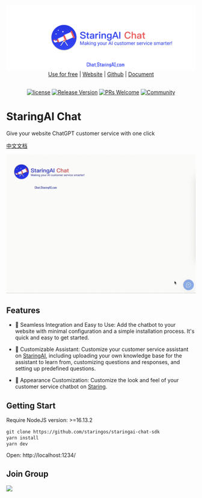 <img src="./example/screenshot/StaringChat-EN.png" />

<div align="center">
  <a href="https://chat.staringos.com/?f=mbrm">Use for free</a> | <a href="https://staringos.com?f=mbrm">Website</a> | <a href="https://github.com/staringos">Github</a> | <a href="https://staringos.feishu.cn/wiki/OVBOw76u8iBOIGk8KW6cOV1fnVh">Document</a>
</div>
<br />
<div align="center">

[![license](https://img.shields.io/badge/license-MIT-brightgreen.svg?style=flat)](https://github.com/staringos/mtbird)
[![Release Version](https://img.shields.io/badge/release-0.0.1-green.svg)](https://github.com/staringos/mtbird/releases)
[![PRs Welcome](https://img.shields.io/badge/PRs-welcome-brightgreen.svg)](https://github.com/staringos/mtbird/pulls)
[![Community](https://img.shields.io/discord/733027681184251937.svg?style=flat&label=Join%20Community&color=7289DA)](https://discord.gg/7V5vnHW2)

</div>

# StaringAI Chat

Give your website ChatGPT customer service with one click

[中文文档](./README-CN.md)

<img src="./example/screenshot/capture.gif" />

<p></p>

## Features

- 🔌 Seamless Integration and Easy to Use: Add the chatbot to your website with minimal configuration and a simple installation process. It's quick and easy to get started.

- 🤖 Customizable Assistant: Customize your customer service assistant on [StaringAI](https://staringai.com/), including uploading your own knowledge base for the assistant to learn from, customizing questions and responses, and setting up predefined questions.

- 🎨 Appearance Customization: Customize the look and feel of your customer service chatbot on [Staring](https://mtbird.staringos.com/).

## Getting Start

Require NodeJS version: >=16.13.2

```shell
git clone https://github.com/staringos/staringai-chat-sdk
yarn install
yarn dev
```

Open: http://localhost:1234/

## Join Group

<img src="https://github.com/staringos/staringai-mini-program/raw/master/images/ew-qrcode.jpg" width="160px" />

